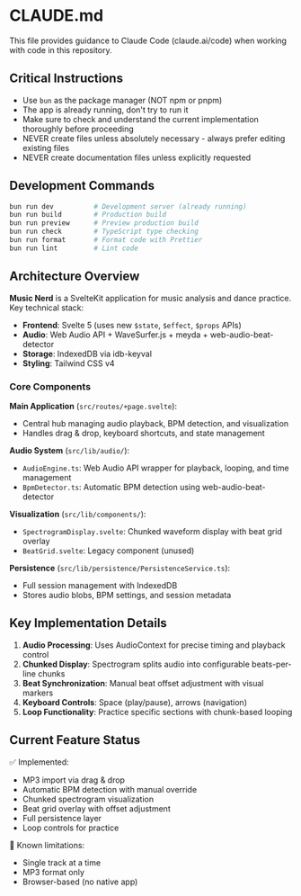 # CLAUDE.md

This file provides guidance to Claude Code (claude.ai/code) when working with code in this repository.

## Critical Instructions
- Use `bun` as the package manager (NOT npm or pnpm)
- The app is already running, don't try to run it
- Make sure to check and understand the current implementation thoroughly before proceeding
- NEVER create files unless absolutely necessary - always prefer editing existing files
- NEVER create documentation files unless explicitly requested

## Development Commands
```bash
bun run dev          # Development server (already running)
bun run build        # Production build
bun run preview      # Preview production build
bun run check        # TypeScript type checking
bun run format       # Format code with Prettier
bun run lint         # Lint code
```

## Architecture Overview

**Music Nerd** is a SvelteKit application for music analysis and dance practice. Key technical stack:
- **Frontend**: Svelte 5 (uses new `$state`, `$effect`, `$props` APIs)
- **Audio**: Web Audio API + WaveSurfer.js + meyda + web-audio-beat-detector
- **Storage**: IndexedDB via idb-keyval
- **Styling**: Tailwind CSS v4

### Core Components

**Main Application** (`src/routes/+page.svelte`):
- Central hub managing audio playback, BPM detection, and visualization
- Handles drag & drop, keyboard shortcuts, and state management

**Audio System** (`src/lib/audio/`):
- `AudioEngine.ts`: Web Audio API wrapper for playback, looping, and time management
- `BpmDetector.ts`: Automatic BPM detection using web-audio-beat-detector

**Visualization** (`src/lib/components/`):
- `SpectrogramDisplay.svelte`: Chunked waveform display with beat grid overlay
- `BeatGrid.svelte`: Legacy component (unused)

**Persistence** (`src/lib/persistence/PersistenceService.ts`):
- Full session management with IndexedDB
- Stores audio blobs, BPM settings, and session metadata

## Key Implementation Details

1. **Audio Processing**: Uses AudioContext for precise timing and playback control
2. **Chunked Display**: Spectrogram splits audio into configurable beats-per-line chunks
3. **Beat Synchronization**: Manual beat offset adjustment with visual markers
4. **Keyboard Controls**: Space (play/pause), arrows (navigation)
5. **Loop Functionality**: Practice specific sections with chunk-based looping

## Current Feature Status

✅ Implemented:
- MP3 import via drag & drop
- Automatic BPM detection with manual override
- Chunked spectrogram visualization
- Beat grid overlay with offset adjustment
- Full persistence layer
- Loop controls for practice

🚧 Known limitations:
- Single track at a time
- MP3 format only
- Browser-based (no native app)